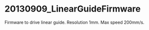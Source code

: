 20130909_LinearGuideFirmware
============================

Firmware to drive linear guide. Resolution 1mm. Max speed 200mm/s.
